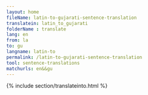 ```yaml
---
layout: home
fileName: latin-to-gujarati-sentence-translation
translatein: latin_to_gujarati
folderName : translate
lang: en
from: la
to: gu
langname: latin-to
permalink: /latin-to-gujarati-sentence-translation
tool: sentence-translations
matchurls: en&&gu
---
```

{% include section/translateinto.html %}
